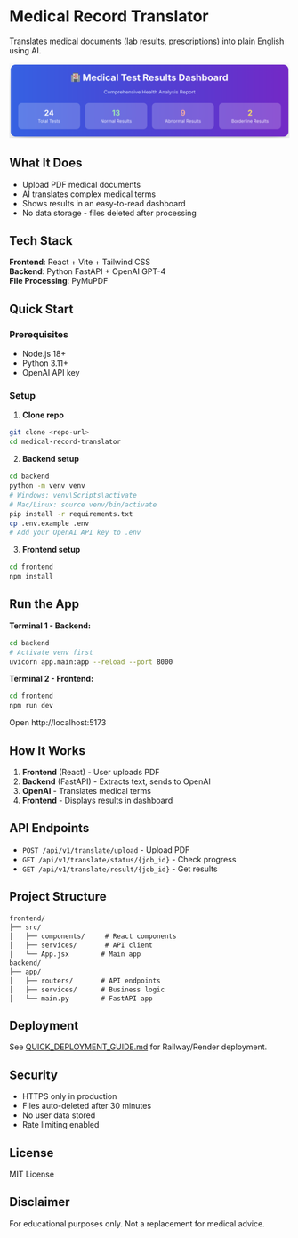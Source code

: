 # Medical Record Translator

Translates medical documents (lab results, prescriptions) into plain English using AI.

![Dashboard](images/lab_result_dash.png)

## What It Does

- Upload PDF medical documents
- AI translates complex medical terms
- Shows results in an easy-to-read dashboard
- No data storage - files deleted after processing

## Tech Stack

**Frontend**: React + Vite + Tailwind CSS  
**Backend**: Python FastAPI + OpenAI GPT-4  
**File Processing**: PyMuPDF  

## Quick Start

### Prerequisites
- Node.js 18+
- Python 3.11+
- OpenAI API key

### Setup

1. **Clone repo**
```bash
git clone <repo-url>
cd medical-record-translator
```

2. **Backend setup**
```bash
cd backend
python -m venv venv
# Windows: venv\Scripts\activate
# Mac/Linux: source venv/bin/activate
pip install -r requirements.txt
cp .env.example .env
# Add your OpenAI API key to .env
```

3. **Frontend setup**
```bash
cd frontend
npm install
```

## Run the App

**Terminal 1 - Backend:**
```bash
cd backend
# Activate venv first
uvicorn app.main:app --reload --port 8000
```

**Terminal 2 - Frontend:**
```bash
cd frontend
npm run dev
```

Open http://localhost:5173

## How It Works

1. **Frontend** (React) - User uploads PDF
2. **Backend** (FastAPI) - Extracts text, sends to OpenAI
3. **OpenAI** - Translates medical terms
4. **Frontend** - Displays results in dashboard

## API Endpoints

- `POST /api/v1/translate/upload` - Upload PDF
- `GET /api/v1/translate/status/{job_id}` - Check progress
- `GET /api/v1/translate/result/{job_id}` - Get results

## Project Structure

```
frontend/
├── src/
│   ├── components/     # React components
│   ├── services/       # API client
│   └── App.jsx        # Main app
backend/
├── app/
│   ├── routers/       # API endpoints
│   ├── services/      # Business logic
│   └── main.py        # FastAPI app
```

## Deployment

See [QUICK_DEPLOYMENT_GUIDE.md](QUICK_DEPLOYMENT_GUIDE.md) for Railway/Render deployment.

## Security

- HTTPS only in production
- Files auto-deleted after 30 minutes
- No user data stored
- Rate limiting enabled

## License

MIT License

## Disclaimer

For educational purposes only. Not a replacement for medical advice.
